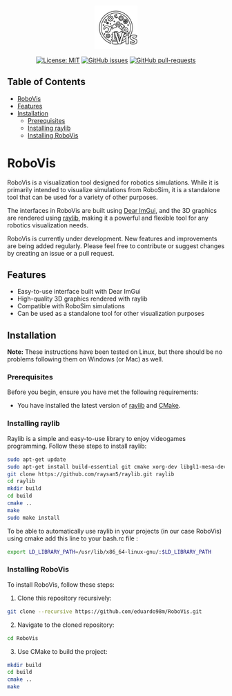 <p align="center">
  <img src="RoboVisWhiteLogo.svg" alt="RoboVis Logo" width="20%"/>
</p>

<p align="center">
  <a href="https://opensource.org/licenses/MIT"><img src="https://img.shields.io/badge/License-MIT-yellow.svg" alt="License: MIT"></a>
  <a href="https://GitHub.com/eduardo98m/RoboVis/issues/"><img src="https://img.shields.io/github/issues/eduardo98m/RoboVis.svg" alt="GitHub issues"></a>
  <a href="https://GitHub.com/eduardo98m/RoboVis/pulls/"><img src="https://img.shields.io/github/issues-pr/eduardo98m/RoboVis.svg" alt="GitHub pull-requests"></a>
</p>

## Table of Contents

- [RoboVis](#robovis)
- [Features](#features)
- [Installation](#installation)
  - [Prerequisites](#prerequisites)
  - [Installing raylib](#installing-raylib)
  - [Installing RoboVis](#installing-robovis)

# RoboVis

RoboVis is a visualization tool designed for robotics simulations. While it is primarily intended to visualize simulations from RoboSim, it is a standalone tool that can be used for a variety of other purposes.

The interfaces in RoboVis are built using [Dear ImGui](https://github.com/ocornut/imgui), and the 3D graphics are rendered using [raylib](https://www.raylib.com/), making it a powerful and flexible tool for any robotics visualization needs.

RoboVis is currently under development. New features and improvements are being added regularly. Please feel free to contribute or 
suggest changes by creating an issue or a pull request.

## Features

* Easy-to-use interface built with Dear ImGui
* High-quality 3D graphics rendered with raylib
* Compatible with RoboSim simulations
* Can be used as a standalone tool for other visualization purposes

## Installation

**Note:** These instructions have been tested on Linux, but there should be no problems following them on Windows (or Mac) as well.

### Prerequisites

Before you begin, ensure you have met the following requirements:

* You have installed the latest version of [raylib](https://www.raylib.com/) and [CMake](https://cmake.org/).

### Installing raylib

Raylib is a simple and easy-to-use library to enjoy videogames programming. Follow these steps to install raylib:

```bash
sudo apt-get update
sudo apt-get install build-essential git cmake xorg-dev libgl1-mesa-dev libasound2-dev
git clone https://github.com/raysan5/raylib.git raylib
cd raylib
mkdir build
cd build
cmake ..
make
sudo make install
```

To be able to automatically use raylib in your projects (in our case RoboVis) using cmake add this line to your bash.rc file :
```bash
export LD_LIBRARY_PATH=/usr/lib/x86_64-linux-gnu/:$LD_LIBRARY_PATH
```

### Installing RoboVis

To install RoboVis, follow these steps:

1. Clone this repository recursively:

```bash
git clone --recursive https://github.com/eduardo98m/RoboVis.git
```
2. Navigate to the cloned repository:
```bash
cd RoboVis
```

3. Use CMake to build the project:

```bash
mkdir build
cd build
cmake ..
make
```
